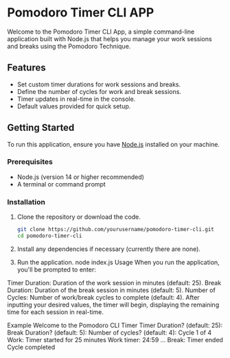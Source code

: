# Pomodoro Timer CLI APP

Welcome to the Pomodoro Timer CLI App, a simple command-line application built with Node.js that helps you manage your work sessions and breaks using the Pomodoro Technique.

## Features

- Set custom timer durations for work sessions and breaks.
- Define the number of cycles for work and break sessions.
- Timer updates in real-time in the console.
- Default values provided for quick setup.

## Getting Started

To run this application, ensure you have [Node.js](https://nodejs.org/) installed on your machine.

### Prerequisites

- Node.js (version 14 or higher recommended)
- A terminal or command prompt

### Installation

1. Clone the repository or download the code.

   ```bash
   git clone https://github.com/yourusername/pomodoro-timer-cli.git
   cd pomodoro-timer-cli
2. Install any dependencies if necessary (currently there are none).

3. Run the application.
   node index.js
Usage
When you run the application, you'll be prompted to enter:

Timer Duration: Duration of the work session in minutes (default: 25).
Break Duration: Duration of the break session in minutes (default: 5).
Number of Cycles: Number of work/break cycles to complete (default: 4).
After inputting your desired values, the timer will begin, displaying the remaining time for each session in real-time.

Example
Welcome to the Pomodoro CLI Timer
Timer Duration? (default: 25): 
Break Duration? (default: 5): 
Number of cycles? (default: 4): 
Cycle 1 of 4
Work: Timer started for 25 minutes
Work timer: 24:59
...
Break: Timer ended
Cycle completed
